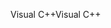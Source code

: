 <span data-ttu-id="5905b-101">Visual C++</span><span class="sxs-lookup"><span data-stu-id="5905b-101">Visual C++</span></span>
